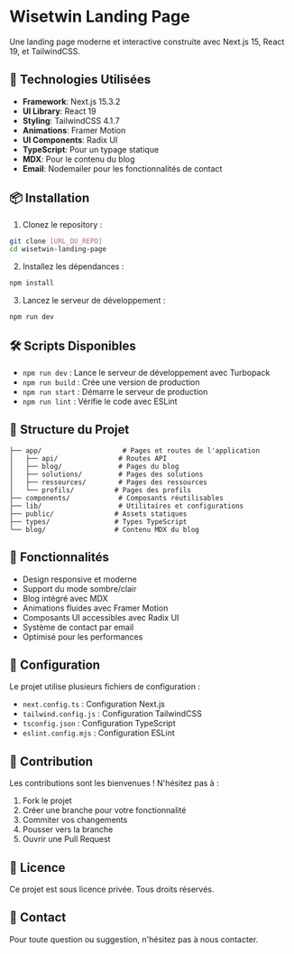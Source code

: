 # Wisetwin Landing Page

Une landing page moderne et interactive construite avec Next.js 15, React 19, et TailwindCSS.

## 🚀 Technologies Utilisées

- **Framework**: Next.js 15.3.2
- **UI Library**: React 19
- **Styling**: TailwindCSS 4.1.7
- **Animations**: Framer Motion
- **UI Components**: Radix UI
- **TypeScript**: Pour un typage statique
- **MDX**: Pour le contenu du blog
- **Email**: Nodemailer pour les fonctionnalités de contact

## 📦 Installation

1. Clonez le repository :
```bash
git clone [URL_DU_REPO]
cd wisetwin-landing-page
```

2. Installez les dépendances :
```bash
npm install
```

3. Lancez le serveur de développement :
```bash
npm run dev
```

## 🛠️ Scripts Disponibles

- `npm run dev` : Lance le serveur de développement avec Turbopack
- `npm run build` : Crée une version de production
- `npm run start` : Démarre le serveur de production
- `npm run lint` : Vérifie le code avec ESLint

## 📁 Structure du Projet

```
├── app/                    # Pages et routes de l'application
│   ├── api/               # Routes API
│   ├── blog/              # Pages du blog
│   ├── solutions/         # Pages des solutions
│   ├── ressources/        # Pages des ressources
│   └── profils/          # Pages des profils
├── components/            # Composants réutilisables
├── lib/                   # Utilitaires et configurations
├── public/               # Assets statiques
├── types/                # Types TypeScript
└── blog/                 # Contenu MDX du blog
```

## 🎨 Fonctionnalités

- Design responsive et moderne
- Support du mode sombre/clair
- Blog intégré avec MDX
- Animations fluides avec Framer Motion
- Composants UI accessibles avec Radix UI
- Système de contact par email
- Optimisé pour les performances

## 🔧 Configuration

Le projet utilise plusieurs fichiers de configuration :

- `next.config.ts` : Configuration Next.js
- `tailwind.config.js` : Configuration TailwindCSS
- `tsconfig.json` : Configuration TypeScript
- `eslint.config.mjs` : Configuration ESLint

## 📝 Contribution

Les contributions sont les bienvenues ! N'hésitez pas à :

1. Fork le projet
2. Créer une branche pour votre fonctionnalité
3. Commiter vos changements
4. Pousser vers la branche
5. Ouvrir une Pull Request

## 📄 Licence

Ce projet est sous licence privée. Tous droits réservés.

## 🤝 Contact

Pour toute question ou suggestion, n'hésitez pas à nous contacter.
